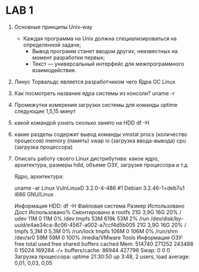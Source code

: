 # LAB 1
1. 	Основные принципы Unix-way 
	+ Каждая программа на Unix должна специализироваться на определенной задаче;
    	+ Вывод программ станет вводом других, неизвестных на момент разработки первых;
    	+ Текст — универсальный интерфейс для межпрограммного взаимодействия.
2. 	Линус Торвальдс является разработчиком чего
    	Ядра ОС Linux 
3. 	Как посмотреть  название ядра системы из консоли?
	uname -r
	
4. 	Промежутки измерения загрузки системы для команды uptime следующие
	1,5,15 минут
	
5. 	какой командой узнать сколько занято на HDD
	df -H
	
6. 	какие разделы содержит вывод команды vmstat
	procs (количество процессов)
	memory (память)
	swap
	io (загрузка ввода-вывода)
	cpu (загрузка процессора)
	
7. Описать работу своего Linux дистрибутива: какое ядро, архитектура, размеры hdd, объеме ОЗУ, загрузке процессора и т.д

 	Ядро, архитектура:
	
  	uname -ar
  	Linux VulnLinuxD 3.2.0-4-486 #1 Debian 3.2.46-1+deb7u1 i686 GNU/Linux
	
 	Информация HDD:
  	df -H
	Файловая система                                       Размер Использовано  Дост Использовано% Cмонтировано в
	rootfs                                                    21G         3,9G   16G           20% /
	udev                                                      11M            0   11M            0% /dev
	tmpfs                                                     53M         619k   53M            2% /run
	/dev/disk/by-uuid/e4ae34ca-8c06-4567-a002-a7ccf4d5b005    21G         3,9G   16G           20% /
	tmpfs                                                    5,3M            0  5,3M            0% /run/lock
	tmpfs                                                    106M            0  106M            0% /run/shm
	/dev/sr0                                                  59M          59M     0          100% /media/VMware Tools
	Информация ОЗУ:
	free 
	       total       used       free     shared    buffers     cached
	Mem:        514740     271252     243488          0      15024     169284
	-/+ buffers/cache:      86944     427796
	Swap:            0          0          0
	Загрузка процессора:
	uptime
	21:30:50 up  3:48,  2 users,  load average: 0,01, 0,03, 0,05

  
  
